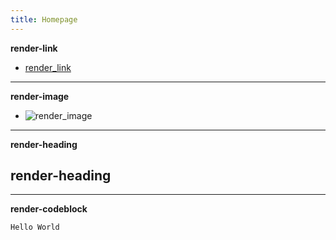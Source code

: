 ```yaml
---
title: Homepage
---
```


__render-link__

- [render_link](/render-link/)

---

__render-image__

- ![render_image](/render-image.jpg)

---

__render-heading__

## render-heading

---

__render-codeblock__

```text
Hello World
```

